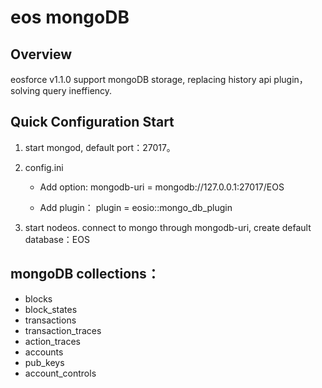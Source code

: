 # eos mongoDB

## Overview
  eosforce v1.1.0 support mongoDB storage, replacing history api plugin，solving query ineffiency.

## Quick Configuration Start
1. start mongod, default port：27017。

2. config.ini
    - Add option:
    mongodb-uri = mongodb://127.0.0.1:27017/EOS

    - Add plugin：
    plugin = eosio::mongo_db_plugin

3. start nodeos. connect to mongo through mongodb-uri, create default database：EOS

## mongoDB collections：

- blocks    
- block_states  
- transactions  
- transaction_traces    
- action_traces 
- accounts  
- pub_keys  
- account_controls
